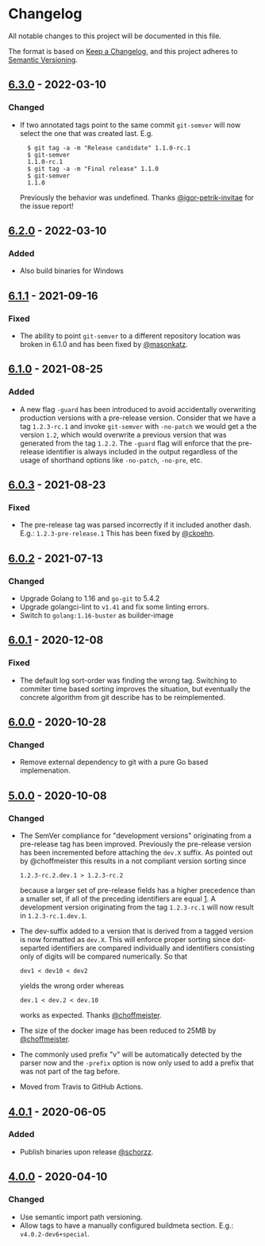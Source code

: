 # Changelog

All notable changes to this project will be documented in this file.

The format is based on [Keep a Changelog](https://keepachangelog.com/en/1.0.0/),
and this project adheres to [Semantic Versioning](https://semver.org/spec/v2.0.0.html).

## [6.3.0] - 2022-03-10
### Changed
* If two annotated tags point to the same commit `git-semver` will now select the one that
  was created last. E.g.

        $ git tag -a -m "Release candidate" 1.1.0-rc.1 
        $ git-semver
        1.1.0-rc.1
        $ git tag -a -m "Final release" 1.1.0
        $ git-semver
        1.1.0

  Previously the behavior was undefined. Thanks [@igor-petrik-invitae](https://github.com/igor-petrik-invitae)
  for the issue report!

## [6.2.0] - 2022-03-10
### Added
* Also build binaries for Windows

## [6.1.1] - 2021-09-16
### Fixed
* The ability to point `git-semver` to a different repository location was broken in 6.1.0
  and has been fixed by [@masonkatz](https://github.com/masonkatz).

## [6.1.0] - 2021-08-25
### Added
* A new flag `-guard` has been introduced to avoid accidentally overwriting production
  versions with a pre-release version. Consider that we have a tag `1.2.3-rc.1` and invoke
  `git-semver` with `-no-patch` we would get a the version `1.2`, which would overwrite a previous
  version that was generated from the tag `1.2.2`. The `-guard` flag will enforce that the
  pre-release identifier is always included in the output regardless of the usage of shorthand
  options like `-no-patch`, `-no-pre`, etc.

## [6.0.3] - 2021-08-23
### Fixed
* The pre-release tag was parsed incorrectly if it included another dash. E.g.: `1.2.3-pre-release.1`
  This has been fixed by [@ckoehn](https://github.com/ckoehn).

## [6.0.2] - 2021-07-13
### Changed
* Upgrade Golang to 1.16 and `go-git` to 5.4.2
* Upgrade golangci-lint to `v1.41` and fix some linting errors.
* Switch to `golang:1.16-buster` as builder-image

## [6.0.1] - 2020-12-08
### Fixed
* The default log sort-order was finding the wrong tag. Switching to commiter time
  based sorting improves the situation, but eventually the concrete algorithm from
  git describe has to be reimplemented.

## [6.0.0] - 2020-10-28
### Changed
* Remove external dependency to git with a pure Go based implemenation.

## [5.0.0] - 2020-10-08
### Changed
* The SemVer compliance for "development versions" originating from a pre-release
  tag has been improved. Previously the pre-release version has been incremented
  before attaching the `dev.X` suffix. As pointed out by @choffmeister this results
  in a not compliant version sorting since

      1.2.3-rc.2.dev.1 > 1.2.3-rc.2

  because a larger set of pre-release fields has a higher precedence than a smaller
  set, if all of the preceding identifiers are equal [1]. A development version
  originating from the tag `1.2.3-rc.1` will now result in `1.2.3-rc.1.dev.1`.
* The dev-suffix added to a version that is derived from a tagged version is now
  formatted as `dev.X`. This will enforce proper sorting since dot-separted identifiers
  are compared individually and identifiers consisting only of digits will be compared
  numerically. So that

      dev1 < dev10 < dev2

  yields the wrong order whereas

      dev.1 < dev.2 < dev.10

  works as expected. Thanks [@choffmeister](https://github.com/choffmeister).

* The size of the docker image has been reduced to 25MB by [@choffmeister](https://github.com/choffmeister).
* The commonly used prefix "v" will be automatically detected by the parser now and the
  `-prefix` option is now only used to add a prefix that was not part of the tag before.
* Moved from Travis to GitHub Actions.

## [4.0.1] - 2020-06-05
### Added
* Publish binaries upon release [@schorzz](https://github.com/schorzz).

## [4.0.0] - 2020-04-10
### Changed
* Use semantic import path versioning.
* Allow tags to have a manually configured buildmeta section. E.g.: `v4.0.2-dev6+special`.


[1]: https://semver.org/#spec-item-11
[6.3.0]: https://github.com/mdomke/git-semver/compare/v6.2.0...v6.3.0
[6.2.0]: https://github.com/mdomke/git-semver/compare/v6.1.1...v6.2.0
[6.1.1]: https://github.com/mdomke/git-semver/compare/v6.1.0...v6.1.1
[6.1.0]: https://github.com/mdomke/git-semver/compare/v6.0.3...v6.1.0
[6.0.3]: https://github.com/mdomke/git-semver/compare/v6.0.2...v6.0.3
[6.0.2]: https://github.com/mdomke/git-semver/compare/v6.0.1...v6.0.2
[6.0.1]: https://github.com/mdomke/git-semver/compare/v6.0.0...v6.0.1
[6.0.0]: https://github.com/mdomke/git-semver/compare/v5.0.0...v6.0.0
[5.0.0]: https://github.com/mdomke/git-semver/compare/v4.0.1...v5.0.0
[4.0.1]: https://github.com/mdomke/git-semver/compare/v4.0.0...v4.0.1
[4.0.0]: https://github.com/mdomke/git-semver/compare/v3.1.1...v4.0.0
